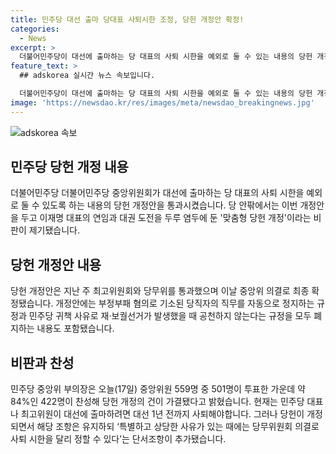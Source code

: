```yaml
---
title: 민주당 대선 출마 당대표 사퇴시한 조정, 당헌 개정안 확정!
categories:
  - News
excerpt: >
  더불어민주당이 대선에 출마하는 당 대표의 사퇴 시한을 예외로 둘 수 있는 내용의 당헌 개정안을 통과시켰습니다. 중앙위원회 의결로 최종 확정된 개정안은 당헌을 개정하여 특별한 경우에 당 무위원회 의결로 사퇴 시한을 달리 정할 수 있도록 했으며, 부정부패 혐의로 기소된 당직자의 직무 정지 규정과 재·보궐선거 공천 규정을 폐지하는 내용을 담고 있습니다. 이에 대해 민주당 내부에서는 이번 개정안이 이재명 대표의 대권 도전을 위해 맞춤형으로 만들어졌다는 비판이 제기되고 있습니다.
feature_text: >
  ## adskorea 실시간 뉴스 속보입니다.

  더불어민주당이 대선에 출마하는 당 대표의 사퇴 시한을 예외로 둘 수 있는 내용의 당헌 개정안을 통과시켰습니다. 중앙위원회 의결로 최종 확정된 개정안은 당헌을 개정하여 특별한 경우에 당 무위원회 의결로 사퇴 시한을 달리 정할 수 있도록 했으며, 부정부패 혐의로 기소된 당직자의 직무 정지 규정과 재·보궐선거 공천 규정을 폐지하는 내용을 담고 있습니다. 이에 대해 민주당 내부에서는 이번 개정안이 이재명 대표의 대권 도전을 위해 맞춤형으로 만들어졌다는 비판이 제기되고 있습니다.
image: 'https://newsdao.kr/res/images/meta/newsdao_breakingnews.jpg'
---
```


<p><img src="https://newsdao.kr/res/images/meta/newsdao_breakingnews.jpg" alt="adskorea 속보" /></p>

<h2 data-ke-size="size26">민주당 당헌 개정 내용</h2>

<p data-ke-size="size16">더불어민주당 더불어민주당 중앙위원회가 대선에 출마하는 당 대표의 사퇴 시한을 예외로 둘 수 있도록 하는 내용의 당헌 개정안을 통과시켰습니다. 당 안팎에서는 이번 개정안을 두고 이재명 대표의 연임과 대권 도전을 두루 염두에 둔 '맞춤형 당헌 개정'이라는 비판이 제기됐습니다.</p>

<h2 data-ke-size="size26">당헌 개정안 내용</h2>

<p data-ke-size="size16">당헌 개정안은 지난 주 최고위원회와 당무위를 통과했으며 이날 중앙위 의결로 최종 확정됐습니다. 개정안에는 부정부패 혐의로 기소된 당직자의 직무를 자동으로 정지하는 규정과 민주당 귀책 사유로 재·보궐선거가 발생했을 때 공천하지 않는다는 규정을 모두 폐지하는 내용도 포함됐습니다.</p>

<h2 data-ke-size="size26">비판과 찬성</h2>

<p data-ke-size="size16">민주당 중앙위 부의장은 오늘(17일) 중앙위원 559명 중 501명이 투표한 가운데 약 84%인 422명이 찬성해 당헌 개정의 건이 가결됐다고 밝혔습니다. 현재는 민주당 대표나 최고위원이 대선에 출마하려면 대선 1년 전까지 사퇴해야합니다. 그러나 당헌이 개정되면서 해당 조항은 유지하되 ‘특별하고 상당한 사유가 있는 때에는 당무위원회 의결로 사퇴 시한을 달리 정할 수 있다’는 단서조항이 추가됐습니다.</p>

